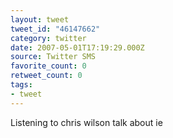 ```yaml
---
layout: tweet
tweet_id: "46147662"
category: twitter
date: 2007-05-01T17:19:29.000Z
source: Twitter SMS
favorite_count: 0
retweet_count: 0
tags:
- tweet
---
```


Listening to chris wilson talk about ie
